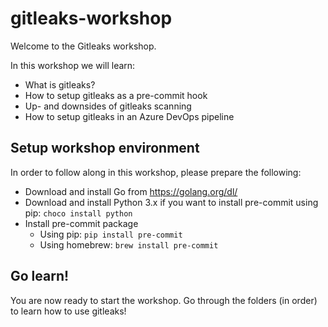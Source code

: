 # gitleaks-workshop

Welcome to the Gitleaks workshop.

In this workshop we will learn:
* What is gitleaks?
* How to setup gitleaks as a pre-commit hook
* Up- and downsides of gitleaks scanning
* How to setup gitleaks in an Azure DevOps pipeline

## Setup workshop environment
In order to follow along in this workshop, please prepare the following:

- Download and install Go from https://golang.org/dl/
- Download and install Python 3.x if you want to install pre-commit using pip: `choco install python`
- Install pre-commit package
    - Using pip: `pip install pre-commit`
    - Using homebrew: `brew install pre-commit`

## Go learn!
You are now ready to start the workshop.
Go through the folders (in order) to learn how to use gitleaks!